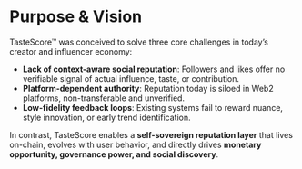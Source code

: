 # Purpose & Vision

TasteScore™ was conceived to solve three core challenges in today’s creator and influencer economy:

* **Lack of context-aware social reputation**: Followers and likes offer no verifiable signal of actual influence, taste, or contribution.
* **Platform-dependent authority**: Reputation today is siloed in Web2 platforms, non-transferable and unverified.
* **Low-fidelity feedback loops**: Existing systems fail to reward nuance, style innovation, or early trend identification.

In contrast, TasteScore enables a **self-sovereign reputation layer** that lives on-chain, evolves with user behavior, and directly drives **monetary opportunity, governance power, and social discovery**.
